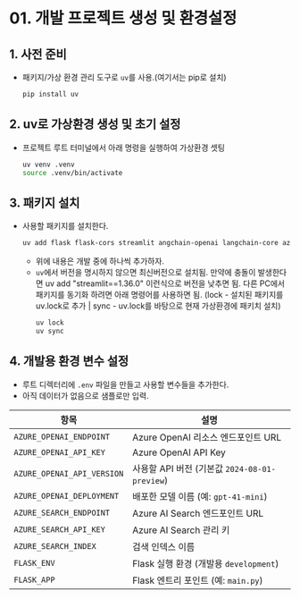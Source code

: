 # 01. 개발 프로젝트 생성 및 환경설정

## 1. 사전 준비

- 패키지/가상 환경 관리 도구로 `uv`를 사용.(여기서는 pip로 설치)

  ```bash
  pip install uv
  ```

## 2. uv로 가상환경 생성 및 초기 설정

- 프로젝트 루트 터미널에서 아래 명령을 실행하여 가상환경 셋팅
  ```bash
  uv venv .venv
  source .venv/bin/activate
  ```

## 3. 패키지 설치

- 사용할 패키지를 설치한다.
  ```bash
  uv add flask flask-cors streamlit angchain-openai langchain-core azure-search-documents python-dotenv
  ```
  - 위에 내용은 개발 중에 하나씩 추가하자.
  - `uv`에서 버전을 명시하지 않으면 최신버전으로 설치됨. 만약에 충돌이 발생한다면 uv add "streamlit==1.36.0" 이런식으로 버전을 낮추면 됨. 
  다른 PC에서 패키지를 동기화 하려면 아래 명령어를 사용하면 됨.
  (lock - 설치된 패키지를 uv.lock로 추가 | sync - uv.lock를 바탕으로 현재 가상환경에 패키치 설치)
    ```bash
    uv lock
    uv sync 
    ```

## 4. 개발용 환경 변수 설정

- 루트 디렉터리에 `.env` 파일을 만들고 사용할 변수들을 추가한다. 
- 아직 데이터가 없음으로 샘플로만 입력.

| 항목 | 설명 |
| --- | --- |
| `AZURE_OPENAI_ENDPOINT` | Azure OpenAI 리소스 엔드포인트 URL |
| `AZURE_OPENAI_API_KEY` | Azure OpenAI API Key |
| `AZURE_OPENAI_API_VERSION` | 사용할 API 버전 (기본값 `2024-08-01-preview`) |
| `AZURE_OPENAI_DEPLOYMENT` | 배포한 모델 이름 (예: `gpt-41-mini`) |
| `AZURE_SEARCH_ENDPOINT` | Azure AI Search 엔드포인트 URL |
| `AZURE_SEARCH_API_KEY` | Azure AI Search 관리 키 |
| `AZURE_SEARCH_INDEX` | 검색 인덱스 이름 |
| `FLASK_ENV` | Flask 실행 환경 (개발용 `development`) |
| `FLASK_APP` | Flask 엔트리 포인트 (예: `main.py`) |